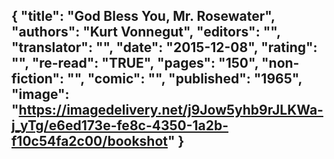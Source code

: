 {
 "title": "God Bless You, Mr. Rosewater",
 "authors": "Kurt Vonnegut",
 "editors": "",
 "translator": "",
 "date": "2015-12-08",
 "rating": "",
 "re-read": "TRUE",
 "pages": "150",
 "non-fiction": "",
 "comic": "",
 "published": "1965",
 "image": "https://imagedelivery.net/j9Jow5yhb9rJLKWa-j_yTg/e6ed173e-fe8c-4350-1a2b-f10c54fa2c00/bookshot"
}
---

